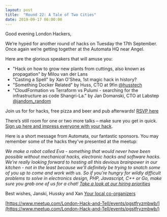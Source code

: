```yaml
---
layout: post
title:  "Round 22: A Tale of Two Cities"
date: 2019-09-17 06:00:00
---
```

Good evening London Hackers,

We’re hyped for another round of hacks on Tuesday the 17th September. Once again we’re getting together at the Automata HQ near Angel.

Here are the glorious speakers that will amuse you:
- "Hack on how to grow new plants from cuttings, also known as propagation" by Milou van der Lans
- "Casting a Spell" by Xan O'Shea, 1st magic hack in history?
- "Something Docker Related" by Huss, CTO at 9fin [@husstech](https://twitter.com/husstech)
- "CloudFormation vs Terraform vs Pulumi - searching for the infrastructure as code Shangri-La." by Jan Domanski, CTO at Labstep [@jandom_random](https://twitter.com/jandom_random)

Join us for for hacks, free pizza and beer and pub afterwards! [RSVP here](https://www.meetup.com/London-Hack-and-Tell/events/pgstfryzmbwb/)

There’s still room for one or two more talks – make sure you get in quick. [Sign up here and impress everyone with your hack](https://goo.gl/forms/34zs7dEoOetKNJe93).

Here is a short message from Automata, our fantastic sponsors. You may remember some of the hacks they've presented at the meetup:

*We make a robot called Eva - something that would never have been possible without mechanical hacks, electronic hacks and software hacks. We’re really looking forward to hosting all this devious brainpower in our kitchen - not in the least because we’ll definitely be trying to snatch some of you up to come and work with us. So if you’re hungry for wildly difficult problems to solve in electronics design, PHP, Javascript, C++ or Go, make sure you grab one of us for a chat! [Take a look at our hiring priorities](https://automata.tech/careers/)*

Best wishes,
Janski, Hussky and Xan
[Your local co-organizers](https://twitter.com/LndHackAndTell)

[https://www.meetup.com/London-Hack-and-Tell/events/pgstfryzmbwb/](https://www.meetup.com/London-Hack-and-Tell/events/pgstfryzmbwb/)
